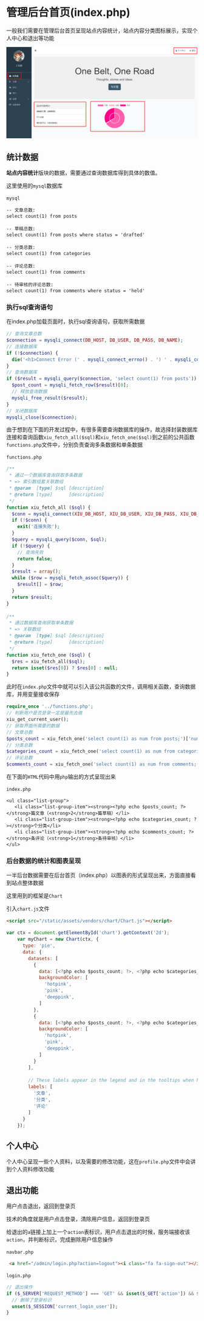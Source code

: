 # 管理后台首页(index.php)

一般我们需要在管理后台首页呈现站点内容统计，站点内容分类图标展示，实现个人中心和退出等功能

![管理后台](管理后台首页\管理后台.png)

## 统计数据

**站点内容统计**版块的数据，需要通过查询数据库得到具体的数值。

这里使用的`mysql`数据库

`mysql`

```mysql
-- 文章总数:
select count(1) from posts

-- 草稿总数:
select count(1) from posts where status = 'drafted'

-- 分类总数:
select count(1) from categories

-- 评论总数:
select count(1) from comments

-- 待审核的评论总数:
select count(1) from comments where status = 'held'
```

### 执行sql查询语句

在index.php加载页面时，执行sql查询语句，获取所需数据

```php
// 查询文章总数
$connection = mysqli_connect(DB_HOST, DB_USER, DB_PASS, DB_NAME);
// 连接数据库
if (!$connection) {
  die('<h1>Connect Error (' . mysqli_connect_errno() . ') ' . mysqli_connect_error() . '</h1>');
}
// 查询数据库
if ($result = mysqli_query($connection, 'select count(1) from posts')) {
  $post_count = mysqli_fetch_row($result)[0];
  // 释放查询数据
  mysqli_free_result($result);
}
// 关闭数据库
mysqli_close($connection);
```

由于想到在下面的开发过程中，有很多需要查询数据库的操作，故选择封装数据库连接和查询函数`xiu_fetch_all($sql)`和`xiu_fetch_one($sql)`到之前的公共函数`functions.php`文件中，分别负责查询多条数据和单条数据

`functions.php`

```php
/**
 * 通过一个数据库查询获取多条数据
 * => 索引数组套关联数组
 * @param  [type] $sql [description]
 * @return [type]      [description]
 */
function xiu_fetch_all ($sql) {
  $conn = mysqli_connect(XIU_DB_HOST, XIU_DB_USER, XIU_DB_PASS, XIU_DB_NAME);
  if (!$conn) {
    exit('连接失败');
  }
  $query = mysqli_query($conn, $sql);
  if (!$query) {
    // 查询失败
    return false;
  }
  $result = array();
  while ($row = mysqli_fetch_assoc($query)) {
    $result[] = $row;
  }
  return $result;
}

/**
 * 通过数据库查询获取单条数据
 * => 关联数组
 * @param  [type] $sql [description]
 * @return [type]      [description]
 */
function xiu_fetch_one ($sql) {
  $res = xiu_fetch_all($sql);
  return isset($res[0]) ? $res[0] : null;
}
```

此时在`index.php`文件中就可以引入该公共函数的文件，调用相关函数，查询数据库，并用变量接收保存

```php
require_once '../functions.php';
// 判断用户是否登录一定是最先去做
xiu_get_current_user();
// 获取界面所需要的数据
// 文章总数
$posts_count = xiu_fetch_one('select count(1) as num from posts;')['num'];
// 分类总数
$categories_count = xiu_fetch_one('select count(1) as num from categories;')['num'];
// 评论总数
$comments_count = xiu_fetch_one('select count(1) as num from comments;')['num'];
```

在下面的`HTML`代码中用`php`输出的方式呈现出来

`index.php`

```php+html
<ul class="list-group">
   <li class="list-group-item"><strong><?php echo $posts_count; ?></strong>篇文章（<strong>2</strong>篇草稿）</li>
   <li class="list-group-item"><strong><?php echo $categories_count; ?></strong>个分类</li>
   <li class="list-group-item"><strong><?php echo $comments_count; ?></strong>条评论（<strong>1</strong>条待审核）</li>
</ul>
```

### 后台数据的统计和图表呈现

一半后台数据需要在后台首页（index.php）以图表的形式呈现出来，方面直接看到站点整体数据

这里用到的框架是`Chart`

引入`chart.js`文件

```html
<script src="/static/assets/vendors/chart/Chart.js"></script>
```

```javascript
var ctx = document.getElementById('chart').getContext('2d');
    var myChart = new Chart(ctx, {
      type: 'pie',
      data: {
        datasets: [
          {
            data: [<?php echo $posts_count; ?>, <?php echo $categories_count; ?>, <?php echo $comments_count; ?>],
            backgroundColor: [
              'hotpink',
              'pink',
              'deeppink',
            ]
          },
          {
            data: [<?php echo $posts_count; ?>, <?php echo $categories_count; ?>, <?php echo $comments_count; ?>],
            backgroundColor: [
              'hotpink',
              'pink',
              'deeppink',
            ]
          }
        ],

        // These labels appear in the legend and in the tooltips when hovering different arcs
        labels: [
          '文章',
          '分类',
          '评论'
        ]
      }
    });
```

## 个人中心

个人中心呈现一些个人资料，以及需要的修改功能，这在`profile.php`文件中会讲到个人资料修改功能

## 退出功能

用户点击退出，返回到登录页

技术的角度就是用户点击登录，清除用户信息，返回到登录页

给退出的`a`链接上加上一个`action`表标识，用户点击退出的时候，服务端接收该`action`，并判断标识，完成删除用户信息操作

`navbar.php`

```html
 <a href="/admin/login.php?action=logout"><i class="fa fa-sign-out"></i>退出</a>
```

`login.php`

```php
// 退出操作
if ($_SERVER['REQUEST_METHOD'] === 'GET' && isset($_GET['action']) && $_GET['action'] === 'logout') {
  // 删除了登录标识
  unset($_SESSION['current_login_user']);
}
```

# 